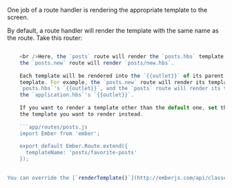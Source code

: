 One job of a route handler is rendering the appropriate template to the screen.

By default, a route handler will render the template with the same name as the route. Take this router:

```app/router.js Router.map(function() { this.route('posts', function() { this.route('new'); }); });

    <br />Here, the `posts` route will render the `posts.hbs` template, and
    the `posts.new` route will render `posts/new.hbs`.
    
    Each template will be rendered into the `{{outlet}}` of its parent route's
    template. For example, the `posts.new` route will render its template into the
    `posts.hbs`'s `{{outlet}}`, and the `posts` route will render its template into
    the `application.hbs`'s `{{outlet}}`.
    
    If you want to render a template other than the default one, set the route's [`templateName`][1] property to the name of
    the template you want to render instead.
    
    ```app/routes/posts.js
    import Ember from 'ember';
    
    export default Ember.Route.extend({
      templateName: 'posts/favorite-posts'
    });
    

You can override the [`renderTemplate()`](http://emberjs.com/api/classes/Ember.Route.html#method_renderTemplate) hook if you want finer control over template rendering. Among other things, it allows you to choose the controller used to configure the template and specific outlet to render it into.